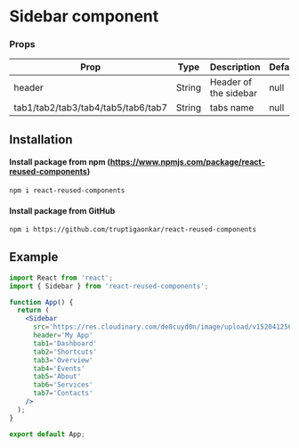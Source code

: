 # Sidebar component

### Props

| Prop                               | Type   | Description           | Default |
| ---------------------------------- | ------ | --------------------- | ------- |
| header                             | String | Header of the sidebar | null    |
| tab1/tab2/tab3/tab4/tab5/tab6/tab7 | String | tabs name             | null    |

## Installation

#### Install package from npm (https://www.npmjs.com/package/react-reused-components)

```sh
npm i react-reused-components
```

#### Install package from GitHub

```sh
npm i https://github.com/truptigaonkar/react-reused-components
```

## Example

```jsx
import React from 'react';
import { Sidebar } from 'react-reused-components';

function App() {
  return (
    <Sidebar
      src='https://res.cloudinary.com/de8cuyd0n/image/upload/v1520412561/E-commerce%20landing%20page/header/header-image_3x.jpg'
      header='My App'
      tab1='Dashboard'
      tab2='Shortcuts'
      tab3='Overview'
      tab4='Events'
      tab5='About'
      tab6='Services'
      tab7='Contacts'
    />
  );
}

export default App;
```
